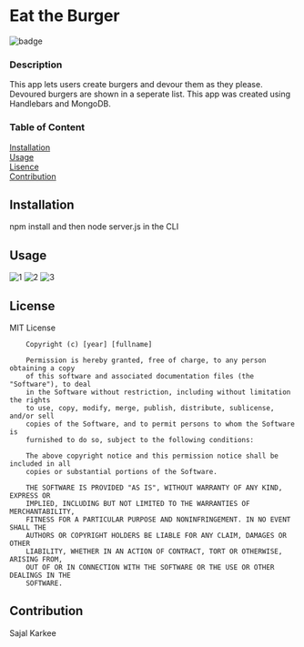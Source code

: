 # Eat the Burger

![badge](https://img.shields.io/badge/MIT-green)


### Description
This app lets users create burgers and devour them as they please. Devoured burgers are shown in a seperate list. This app was created using Handlebars and MongoDB.

### Table of Content  
[Installation](#Installation)  
[Usage](#Usage)  
[Lisence](#License)  
[Contribution](#Contribution)

## Installation 
npm install and then node server.js in the CLI

## Usage

![1](https://user-images.githubusercontent.com/69816889/100177421-08aafa00-2ea0-11eb-97e7-df85012b7c20.PNG)
![2](https://user-images.githubusercontent.com/69816889/100177418-06e13680-2ea0-11eb-8e8c-172427e9c38f.PNG)
![3](https://user-images.githubusercontent.com/69816889/100177427-0cd71780-2ea0-11eb-9466-6bc3c88c2201.PNG)


## License
MIT License

        Copyright (c) [year] [fullname]
        
        Permission is hereby granted, free of charge, to any person obtaining a copy
        of this software and associated documentation files (the "Software"), to deal
        in the Software without restriction, including without limitation the rights
        to use, copy, modify, merge, publish, distribute, sublicense, and/or sell
        copies of the Software, and to permit persons to whom the Software is
        furnished to do so, subject to the following conditions:
        
        The above copyright notice and this permission notice shall be included in all
        copies or substantial portions of the Software.
        
        THE SOFTWARE IS PROVIDED "AS IS", WITHOUT WARRANTY OF ANY KIND, EXPRESS OR
        IMPLIED, INCLUDING BUT NOT LIMITED TO THE WARRANTIES OF MERCHANTABILITY,
        FITNESS FOR A PARTICULAR PURPOSE AND NONINFRINGEMENT. IN NO EVENT SHALL THE
        AUTHORS OR COPYRIGHT HOLDERS BE LIABLE FOR ANY CLAIM, DAMAGES OR OTHER
        LIABILITY, WHETHER IN AN ACTION OF CONTRACT, TORT OR OTHERWISE, ARISING FROM,
        OUT OF OR IN CONNECTION WITH THE SOFTWARE OR THE USE OR OTHER DEALINGS IN THE
        SOFTWARE.

## Contribution
Sajal Karkee

